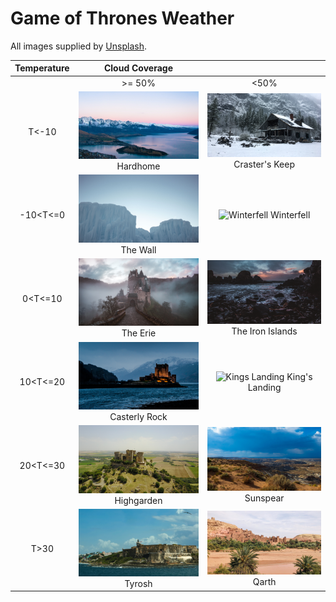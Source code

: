 # Game of Thrones Weather

All images supplied by [Unsplash](https://unsplash.com).

| Temperature | Cloud Coverage                                                 |                                                                          |
|:-----------:|:--------------------------------------------------------------:|:------------------------------------------------------------------------:|
|             |                                                         >= 50% |                                                                     <50% |
| T<-10       | ![Hardhome](./gallery/Hardhome.jpg) Hardhome                   | ![Crasters Keep](./gallery/Crasters%20Keep.jpg) Craster's Keep           |
| -10<T<=0    | ![The Wall](./gallery/The%20Wall.jpg) The Wall                 | ![Winterfell](./gallery/Winterfell.jpg) Winterfell                       |
| 0<T<=10     | ![The Erie](./gallery/The%20Erie.jpg) The Erie                 | ![The Iron Islands](./gallery/The%20Iron%20Islands.jpg) The Iron Islands |
| 10<T<=20    | ![Casterly Rock](./gallery/Casterly%20Rock.jpg) Casterly Rock  | ![Kings Landing](./gallery/Kings%20Landing.jpg) King's Landing           |
| 20<T<=30    | ![Highgarden](./gallery/Highgarden.jpg) Highgarden             | ![Sunspear](./gallery/Sunspear.jpg) Sunspear                             |
| T>30        | ![Tyrosh](./gallery/Tyrosh.jpg) Tyrosh                         | ![Qarth](./gallery/Qarth.jpg) Qarth                                      | 